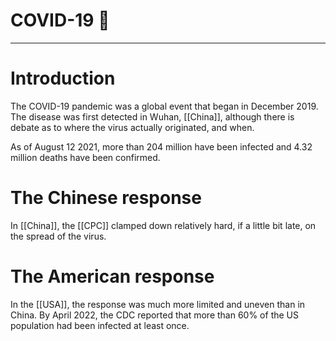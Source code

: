 # COVID-19 🦠


---
# Introduction
The COVID-19 pandemic was a global event that began in December 2019. The disease was first detected in Wuhan, [[China]], although there is debate as to where the virus actually originated, and when. 

As of August 12 2021, more than 204 million have been infected and 4.32 million deaths have been confirmed. 

# The Chinese response
In [[China]], the [[CPC]] clamped down relatively hard, if a little bit late, on the spread of the virus. 

# The American response
In the [[USA]], the response was much more limited and uneven than in China. By April 2022, the CDC reported that more than 60% of the US population had been infected at least once. 